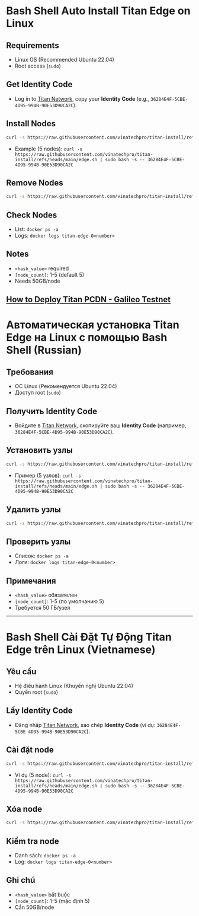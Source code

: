 # Bash Shell Auto Install Titan Edge on Linux

## Requirements
- Linux OS (Recommended Ubuntu 22.04)
- Root access (`sudo`)

## Get Identity Code
- Log in to [Titan Network](https://titannet.gitbook.io/titan-network-en/resource-network-test/bind-the-identity-code), copy your **Identity Code** (e.g., `36284E4F-5CBE-4D95-994B-90E53D90CA2C`).

## Install Nodes
```bash
curl -s https://raw.githubusercontent.com/vinatechpro/titan-install/refs/heads/main/edge.sh | sudo bash -s -- <hash_value> [node_count]
```
- Example (5 nodes): `curl -s https://raw.githubusercontent.com/vinatechpro/titan-install/refs/heads/main/edge.sh | sudo bash -s -- 36284E4F-5CBE-4D95-994B-90E53D90CA2C`

## Remove Nodes
```bash
curl -s https://raw.githubusercontent.com/vinatechpro/titan-install/refs/heads/main/edge.sh | sudo bash -s -- rm
```

## Check Nodes
- List: `docker ps -a`
- Logs: `docker logs titan-edge-0<number>`

## Notes
- `<hash_value>` required
- `[node_count]`: 1-5 (default 5)
- Needs 50GB/node
## [How to Deploy Titan PCDN - Galileo Testnet](https://github.com/laodauhgc/bash-scripts/blob/main/titan-network/how-to-install-titan-pcdn-en.md)

# Автоматическая установка Titan Edge на Linux с помощью Bash Shell (Russian)

## Требования
- ОС Linux (Рекомендуется Ubuntu 22.04)
- Доступ root (`sudo`)

## Получить Identity Code
- Войдите в [Titan Network](https://titannet.gitbook.io/titan-network-en/resource-network-test/bind-the-identity-code), скопируйте ваш **Identity Code** (например, `36284E4F-5CBE-4D95-994B-90E53D90CA2C`).

## Установить узлы
```bash
curl -s https://raw.githubusercontent.com/vinatechpro/titan-install/refs/heads/main/edge.sh | sudo bash -s -- <hash_value> [node_count]
```
- Пример (5 узлов): `curl -s https://raw.githubusercontent.com/vinatechpro/titan-install/refs/heads/main/edge.sh | sudo bash -s -- 36284E4F-5CBE-4D95-994B-90E53D90CA2C`

## Удалить узлы
```bash
curl -s https://raw.githubusercontent.com/vinatechpro/titan-install/refs/heads/main/edge.sh | sudo bash -s -- rm
```

## Проверить узлы
- Список: `docker ps -a`
- Логи: `docker logs titan-edge-0<number>`

## Примечания
- `<hash_value>` обязателен
- `[node_count]`: 1-5 (по умолчанию 5)
- Требуется 50 ГБ/узел

---

# Bash Shell Cài Đặt Tự Động Titan Edge trên Linux (Vietnamese)

## Yêu cầu
- Hệ điều hành Linux (Khuyến nghị Ubuntu 22.04)
- Quyền root (`sudo`)

## Lấy Identity Code
- Đăng nhập [Titan Network](https://titannet.gitbook.io/titan-network-en/resource-network-test/bind-the-identity-code), sao chép **Identity Code** (ví dụ: `36284E4F-5CBE-4D95-994B-90E53D90CA2C`).

## Cài đặt node
```bash
curl -s https://raw.githubusercontent.com/vinatechpro/titan-install/refs/heads/main/edge.sh | sudo bash -s -- <hash_value> [node_count]
```
- Ví dụ (5 node): `curl -s https://raw.githubusercontent.com/vinatechpro/titan-install/refs/heads/main/edge.sh | sudo bash -s -- 36284E4F-5CBE-4D95-994B-90E53D90CA2C`

## Xóa node
```bash
curl -s https://raw.githubusercontent.com/vinatechpro/titan-install/refs/heads/main/edge.sh | sudo bash -s -- rm
```

## Kiểm tra node
- Danh sách: `docker ps -a`
- Log: `docker logs titan-edge-0<number>`

## Ghi chú
- `<hash_value>` bắt buộc
- `[node_count]`: 1-5 (mặc định 5)
- Cần 50GB/node
